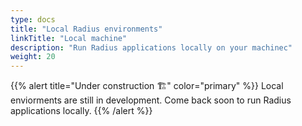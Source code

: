 ```yaml
---
type: docs
title: "Local Radius environments"
linkTitle: "Local machine"
description: "Run Radius applications locally on your machinec"
weight: 20
---
```


{{% alert title="Under construction 🏗" color="primary" %}}
Local enviorments are still in development. Come back soon to run Radius applications locally.
{{% /alert %}}